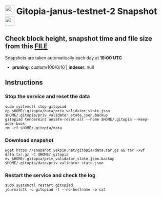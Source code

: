 # <img src="https://user-images.githubusercontent.com/110628975/209974782-f959bde4-68e2-4a90-9b83-2fdd3fbfdcae.png" width="30" alt=""> Gitopia-janus-testnet-2 Snapshot <img src="https://user-images.githubusercontent.com/110628975/209973852-c4fc58fc-7a88-429b-97e9-47a693d6db9f.png" width="30"/>

## Check block height, snapshot time and file size from this <a href="https://snapshot.yeksin.net/gitopia/current_state.txt" target="_blank">FILE </a>

Snapshots are taken automatically each day at **19:00 UTC**

- **pruning**: custom/100/0/10 | **indexer**: null

## Instructions

### Stop the service and reset the data

```
sudo systemctl stop gitopiad
cp $HOME/.gitopia/data/priv_validator_state.json $HOME/.gitopia/priv_validator_state.json.backup
gitopiad tendermint unsafe-reset-all --home $HOME/.gitopia --keep-addr-book
rm -rf $HOME/.gitopia/data
```

### Download snapshot

```
wget https://snapshot.yeksin.net/gitopia/data.tar.gz && tar -xvf data.tar.gz -C $HOME/.gitopia
mv $HOME/.gitopia/priv_validator_state.json.backup $HOME/.gitopia/data/priv_validator_state.json
```

### Restart the service and check the log

```
sudo systemctl restart gitopiad
journalctl -u gitopiad -f --no-hostname -o cat
```
